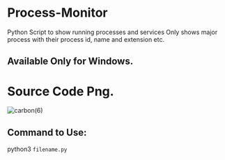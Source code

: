 # Process-Monitor
Python Script to show running processes and services
Only shows major process with their process id, name and extension etc.
## Available Only for Windows.

# Source Code Png.
![carbon(6)](https://user-images.githubusercontent.com/79792270/132104290-4e7db966-a060-46cc-aa4e-9277ba97872b.png)

## Command to Use:
python3 `filename.py`
